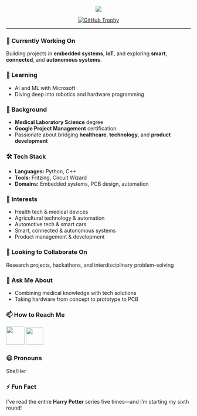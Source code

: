 <p align="center">
  <img src="https://capsule-render.vercel.app/api?type=speech&height=110&color=FF69B4&text=Hello%20Stranger%20👋,%20I'm%20Mercy!&fontColor=FFFFFF&textBg=false&fontSize=42&animation=twinkling"/>
</p>

<p align="center">
  <a href="https://github.com/ryo-ma/github-profile-trophy">
    <img src="https://github-profile-trophy.vercel.app/?username=ngozii&theme=discord" alt="GitHub Trophy" />
  </a>
</p>

---

### 🔭 Currently Working On
Building projects in **embedded systems**, **IoT**, and exploring **smart**, **connected**, and **autonomous systems**.

### 🌱 Learning
- AI and ML with Microsoft
- Diving deep into robotics and hardware programming

### 💼 Background
- **Medical Laboratory Science** degree  
- **Google Project Management** certification  
- Passionate about bridging **healthcare**, **technology**, and **product development**

### 🛠️ Tech Stack
- **Languages:** Python, C++
- **Tools:** Fritzing, Circuit Wizard
- **Domains:** Embedded systems, PCB design, automation

### 🎯 Interests
- Health tech & medical devices  
- Agricultural technology & automation  
- Automotive tech & smart cars  
- Smart, connected & autonomous systems  
- Product management & development  

### 👯 Looking to Collaborate On
Research projects, hackathons, and interdisciplinary problem-solving

### 🤔 Ask Me About
- Combining medical knowledge with tech solutions  
- Taking hardware from concept to prototype to PCB  

### 📫 How to Reach Me
[<img src="https://img.icons8.com/fluency/48/linkedin.png" width="50"/>](https://www.linkedin.com/in/mercy-ohabuike/)
[<img src="https://cdn.simpleicons.org/gmail/EA4335" width="47" />](mailto:mercyohabuike@gmail.com)


### 😄 Pronouns
She/Her

### ⚡ Fun Fact
I've read the entire **Harry Potter** series five times—and I’m starting my sixth round!

